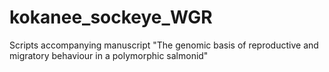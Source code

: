 # kokanee_sockeye_WGR
Scripts accompanying manuscript "The genomic basis of reproductive and migratory behaviour in a polymorphic salmonid"
